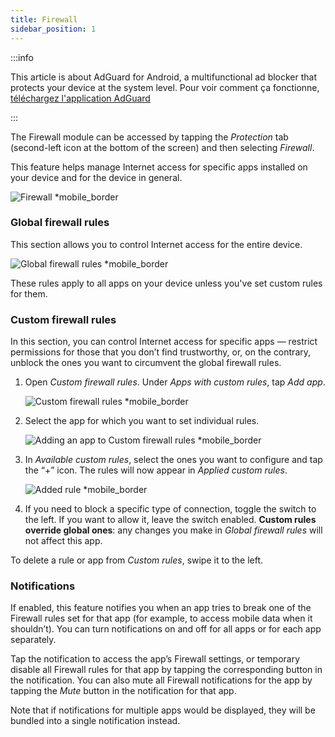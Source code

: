 ```yaml
---
title: Firewall
sidebar_position: 1
---
```


:::info

This article is about AdGuard for Android, a multifunctional ad blocker that protects your device at the system level. Pour voir comment ça fonctionne, [téléchargez l'application AdGuard](https://agrd.io/download-kb-adblock)

:::

The Firewall module can be accessed by tapping the _Protection_ tab (second-left icon at the bottom of the screen) and then selecting _Firewall_.

This feature helps manage Internet access for specific apps installed on your device and for the device in general.

![Firewall \*mobile\_border](https://cdn.adtidy.org/blog/new/gdn94firewall.png)

### Global firewall rules

This section allows you to control Internet access for the entire device.

![Global firewall rules \*mobile\_border](https://cdn.adtidy.org/blog/new/4zx2nhglobal_rules.png)

These rules apply to all apps on your device unless you've set custom rules for them.

### Custom firewall rules

In this section, you can control Internet access for specific apps — restrict permissions for those that you don’t find trustworthy, or, on the contrary, unblock the ones you want to circumvent the global firewall rules.

1. Open _Custom firewall rules_. Under _Apps with custom rules_, tap _Add app_.

   ![Custom firewall rules \*mobile\_border](https://cdn.adtidy.org/blog/new/qkxpecustom_rules.png)

2. Select the app for which you want to set individual rules.

   ![Adding an app to Custom firewall rules \*mobile\_border](https://cdn.adtidy.org/blog/new/2db47fadding_app.png)

3. In _Available custom rules_, select the ones you want to configure and tap the “+” icon. The rules will now appear in _Applied custom rules_.

   ![Added rule \*mobile\_border](https://cdn.adtidy.org/blog/new/6fzjladded_rule.png)

4. If you need to block a specific type of connection, toggle the switch to the left. If you want to allow it, leave the switch enabled. **Custom rules override global ones**: any changes you make in _Global firewall rules_ will not affect this app.

To delete a rule or app from _Custom rules_, swipe it to the left.

### Notifications

If enabled, this feature notifies you when an app tries to break one of the Firewall rules set for that app (for example, to access mobile data when it shouldn’t). You can turn notifications on and off for all apps or for each app separately.

Tap the notification to access the app’s Firewall settings, or temporary disable all Firewall rules for that app by tapping the corresponding button in the notification. You can also mute all Firewall notifications for the app by tapping the _Mute_ button in the notification for that app.

Note that if notifications for multiple apps would be displayed, they will be bundled into a single notification instead.
